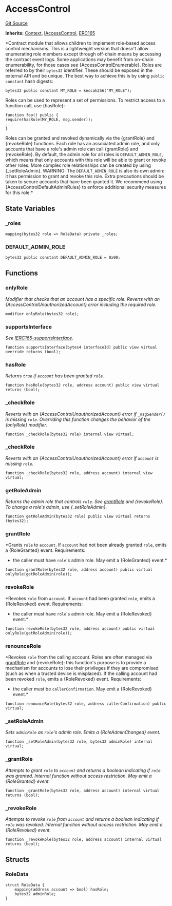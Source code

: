 # AccessControl
[Git Source](https://github.com//Team3dVidyaGames/Contracts/blob/979b23aadc6ba57e24bde02cea0a160d5543b450/src/contracts/flattened/flattened_ChainlinkConsumer.sol)

**Inherits:**
[Context](/src/contracts/flattened/flattened_ChainlinkConsumer.sol/abstract.Context.md), [IAccessControl](/src/contracts/flattened/flattened_ChainlinkConsumer.sol/interface.IAccessControl.md), [ERC165](/src/contracts/flattened/flattened_ChainlinkConsumer.sol/abstract.ERC165.md)

*Contract module that allows children to implement role-based access
control mechanisms. This is a lightweight version that doesn't allow enumerating role
members except through off-chain means by accessing the contract event logs. Some
applications may benefit from on-chain enumerability, for those cases see
{AccessControlEnumerable}.
Roles are referred to by their `bytes32` identifier. These should be exposed
in the external API and be unique. The best way to achieve this is by
using `public constant` hash digests:
```solidity
bytes32 public constant MY_ROLE = keccak256("MY_ROLE");
```
Roles can be used to represent a set of permissions. To restrict access to a
function call, use {hasRole}:
```solidity
function foo() public {
require(hasRole(MY_ROLE, msg.sender));
...
}
```
Roles can be granted and revoked dynamically via the {grantRole} and
{revokeRole} functions. Each role has an associated admin role, and only
accounts that have a role's admin role can call {grantRole} and {revokeRole}.
By default, the admin role for all roles is `DEFAULT_ADMIN_ROLE`, which means
that only accounts with this role will be able to grant or revoke other
roles. More complex role relationships can be created by using
{_setRoleAdmin}.
WARNING: The `DEFAULT_ADMIN_ROLE` is also its own admin: it has permission to
grant and revoke this role. Extra precautions should be taken to secure
accounts that have been granted it. We recommend using {AccessControlDefaultAdminRules}
to enforce additional security measures for this role.*


## State Variables
### _roles

```solidity
mapping(bytes32 role => RoleData) private _roles;
```


### DEFAULT_ADMIN_ROLE

```solidity
bytes32 public constant DEFAULT_ADMIN_ROLE = 0x00;
```


## Functions
### onlyRole

*Modifier that checks that an account has a specific role. Reverts
with an {AccessControlUnauthorizedAccount} error including the required role.*


```solidity
modifier onlyRole(bytes32 role);
```

### supportsInterface

*See [IERC165-supportsInterface](/src/contracts/flattened/flattened_TCGInventory.sol/interface.IERC165.md#supportsinterface).*


```solidity
function supportsInterface(bytes4 interfaceId) public view virtual override returns (bool);
```

### hasRole

*Returns `true` if `account` has been granted `role`.*


```solidity
function hasRole(bytes32 role, address account) public view virtual returns (bool);
```

### _checkRole

*Reverts with an {AccessControlUnauthorizedAccount} error if `_msgSender()`
is missing `role`. Overriding this function changes the behavior of the {onlyRole} modifier.*


```solidity
function _checkRole(bytes32 role) internal view virtual;
```

### _checkRole

*Reverts with an {AccessControlUnauthorizedAccount} error if `account`
is missing `role`.*


```solidity
function _checkRole(bytes32 role, address account) internal view virtual;
```

### getRoleAdmin

*Returns the admin role that controls `role`. See [grantRole](/src/contracts/flattened/flattened_ChainlinkConsumer.sol/abstract.AccessControl.md#grantrole) and
{revokeRole}.
To change a role's admin, use {_setRoleAdmin}.*


```solidity
function getRoleAdmin(bytes32 role) public view virtual returns (bytes32);
```

### grantRole

*Grants `role` to `account`.
If `account` had not been already granted `role`, emits a {RoleGranted}
event.
Requirements:
- the caller must have ``role``'s admin role.
May emit a {RoleGranted} event.*


```solidity
function grantRole(bytes32 role, address account) public virtual onlyRole(getRoleAdmin(role));
```

### revokeRole

*Revokes `role` from `account`.
If `account` had been granted `role`, emits a {RoleRevoked} event.
Requirements:
- the caller must have ``role``'s admin role.
May emit a {RoleRevoked} event.*


```solidity
function revokeRole(bytes32 role, address account) public virtual onlyRole(getRoleAdmin(role));
```

### renounceRole

*Revokes `role` from the calling account.
Roles are often managed via [grantRole](/src/contracts/flattened/flattened_ChainlinkConsumer.sol/abstract.AccessControl.md#grantrole) and {revokeRole}: this function's
purpose is to provide a mechanism for accounts to lose their privileges
if they are compromised (such as when a trusted device is misplaced).
If the calling account had been revoked `role`, emits a {RoleRevoked}
event.
Requirements:
- the caller must be `callerConfirmation`.
May emit a {RoleRevoked} event.*


```solidity
function renounceRole(bytes32 role, address callerConfirmation) public virtual;
```

### _setRoleAdmin

*Sets `adminRole` as ``role``'s admin role.
Emits a {RoleAdminChanged} event.*


```solidity
function _setRoleAdmin(bytes32 role, bytes32 adminRole) internal virtual;
```

### _grantRole

*Attempts to grant `role` to `account` and returns a boolean indicating if `role` was granted.
Internal function without access restriction.
May emit a {RoleGranted} event.*


```solidity
function _grantRole(bytes32 role, address account) internal virtual returns (bool);
```

### _revokeRole

*Attempts to revoke `role` from `account` and returns a boolean indicating if `role` was revoked.
Internal function without access restriction.
May emit a {RoleRevoked} event.*


```solidity
function _revokeRole(bytes32 role, address account) internal virtual returns (bool);
```

## Structs
### RoleData

```solidity
struct RoleData {
    mapping(address account => bool) hasRole;
    bytes32 adminRole;
}
```

